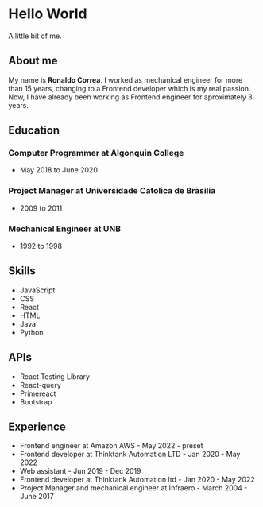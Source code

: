 # Hello World

A little bit of me.

## About me

My name is **Ronaldo Correa**. I worked as mechanical engineer for more than 15 years, changing to a Frontend developer which is my real passion. Now, I have already been working as Frontend engineer for aproximately 3 years.

## Education

### Computer Programmer at Algonquin College

- May 2018 to June 2020

### Project Manager at Universidade Catolica de Brasilia

- 2009 to 2011

### Mechanical Engineer at UNB

- 1992 to 1998

## Skills

- JavaScript
- CSS
- React
- HTML
- Java
- Python

## APIs

- React Testing Library
- React-query
- Primereact
- Bootstrap

## Experience

- Frontend engineer at Amazon AWS - May 2022 - preset
- Frontend developer at Thinktank Automation LTD - Jan 2020 - May 2022
- Web assistant - Jun 2019 - Dec 2019
- Frontend developer at Thinktank Automation ltd - Jan 2020 - May 2022
- Project Manager and mechanical engineer at Infraero - March 2004 - June 2017
